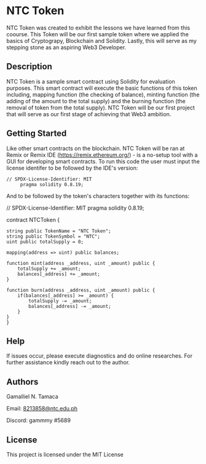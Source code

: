 # NTC Token

NTC Token was created to exhibit the lessons we have learned from this coourse. This Token will be our first sample token where we applied the basics of Cryptograpy, Blockchain and Solidity. Lastly, this will serve as my stepping stone as an aspiring Web3 Developer.

## Description

NTC Token is a sample smart contract using Solidity for evaluation purposes. This smart contract will execute the basic functions of this token including, mapping function (the checking of balance), minting function (the adding of the amount to the total supply) and the burning function (the removal of token from the total supply). NTC Token will be our first project that will serve as our first stage of achieving that Web3 ambition.

## Getting Started

Like other smart contracts on the blockchain. NTC Token will be ran at Remix or Remix IDE (https://remix.ethereum.org/) - is a no-setup tool with a GUI for developing smart contracts. To run this code the user must input the license identifer to be followed by the IDE's version:

    // SPDX-License-Identifier: MIT
         pragma solidity 0.8.19;
         
And to be followed by the token's characters together with its functions:

// SPDX-License-Identifier: MIT
pragma solidity 0.8.19;

contract NTCToken {
    
    string public TokenName = "NTC Token";
    string public TokenSymbol = "NTC";
    uint public totalSupply = 0;
    
    mapping(address => uint) public balances;

    function mint(address _address, uint _amount) public {
        totalSupply += _amount;
        balances[_address] += _amount;
    }

    function burn(address _address, uint _amount) public {
        if(balances[_address] >= _amount) {
            totalSupply -= _amount;
            balances[_address] -= _amount;
        }
    }
    }
## Help

If issues occur, please execute diagnostics and do online researches. For further assistance kindly reach out to the author.



## Authors

Gamalliel N. Tamaca

Email: 8213858@ntc.edu.ph

Discord: gammmy #5689

## License

This project is licensed under the MIT License
